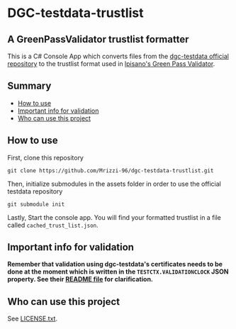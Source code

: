 # DGC-testdata-trustlist 
## A GreenPassValidator trustlist formatter
This is a C# Console App which converts files from the [dgc-testdata official repository](https://github.com/eu-digital-green-certificates/dgc-testdata) to the trustlist format used in [lpisano's Green Pass Validator](https://github.com/lucapisano/GreenPassValidator). 

## Summary
- [How to use](#how-to-use)
- [Important info for validation](#important-info-for-validation)
- [Who can use this project](#who-can-use-this-project)
## How to use

First, clone this repository 
```
git clone https://github.com/Mrizzi-96/dgc-testdata-trustlist.git
```
Then, initialize submodules in the assets folder in order to use the official testdata repository
```
git submodule init 
```
Lastly, Start the console app. You will find your formatted trustlist in a file called ```cached_trust_list.json```.
## Important info for validation
**Remember that validation using dgc-testdata's certificates needs to be done at the moment which is written in the ```TESTCTX.VALIDATIONCLOCK```  JSON property. See their [README file](https://github.com/eu-digital-green-certificates/dgc-testdata#readme) for clarification.**
## Who can use this project
See [LICENSE.txt](/LICENSE.txt).
